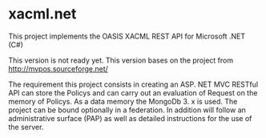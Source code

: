 # xacml.net
This project implements the OASIS XACML REST API for Microsoft .NET (C#)

This version is not ready yet. This version bases on the project from http://mvpos.sourceforge.net/

The requirement this project consists in creating an ASP. NET MVC RESTful API can store the Policys and can carry out an evaluation of Request on the memory of Policys. As a data memory the MongoDb 3. x is used. The project can be bound optionally in a federation. 
In addition will follow an administrative surface (PAP) as well as detailed instructions for the use of the server.
